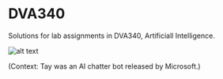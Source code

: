 # DVA340
Solutions for lab assignments in DVA340, Artificiall Intelligence.

![alt text](https://pbs.twimg.com/media/Cedb4iSXEAAhayO.jpg)

(Context: Tay was an AI chatter bot released by Microsoft.)
